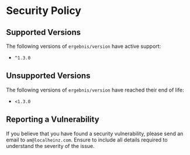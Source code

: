 # Security Policy

## Supported Versions

The following versions of `ergebnis/version` have active support:

- `^1.3.0`

## Unsupported Versions

The following versions of `ergebnis/version` have reached their end of life:

- `<1.3.0`

## Reporting a Vulnerability

If you believe that you have found a security vulnerability, please send an email to `am@localheinz.com`. Ensure to include all details required to understand the severity of the issue.
